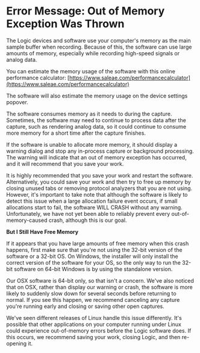 # Error Message: Out of Memory Exception Was Thrown

The Logic devices and software use your computer's memory as the main sample buffer when recording. Because of this, the software can use large amounts of memory, especially while recording high-speed signals or analog data.

You can estimate the memory usage of the software with this online performance calculator: [https://www.saleae.com/performancecalculator](https://www.saleae.com/performancecalculator)

The software will also estimate the memory usage on the device settings popover.

The software consumes memory as it needs to during the capture. Sometimes, the software may need to continue to process data after the capture, such as rendering analog data, so it could continue to consume more memory for a short time after the capture finishes.

If the software is unable to allocate more memory, it should display a warning dialog and stop any in-process capture or background processing. The warning will indicate that an out of memory exception has occurred, and it will recommend that you save your work.

It is highly recommended that you save your work and restart the software. Alternatively, you could save your work and then try to free up memory by closing unused tabs or removing protocol analyzers that you are not using. However, it's important to take note that although the software is likely to detect this issue when a large allocation failure event occurs, if small allocations start to fail, the software WILL CRASH without any warning. Unfortunately, we have not yet been able to reliably prevent every out-of-memory-caused crash, although this is our goal.

**But I Still Have Free Memory**

If it appears that you have large amounts of free memory when this crash happens, first make sure that you're not using the 32-bit version of the software or a 32-bit OS. On Windows, the installer will only install the correct version of the software for your OS, so the only way to run the 32-bit software on 64-bit Windows is by using the standalone version.

Our OSX software is 64-bit only, so that isn't a concern. We've also noticed that on OSX, rather than display our warning or crash, the software is more likely to suddenly slow down for several seconds before returning to normal. If you see this happen, we recommend canceling any capture you're running early and closing or saving other open captures.

We've seen different releases of Linux handle this issue differently. It's possible that other applications on your computer running under Linux could experience out-of-memory errors before the Logic software does. If this occurs, we recommend saving your work, closing Logic, and then re-opening it.

